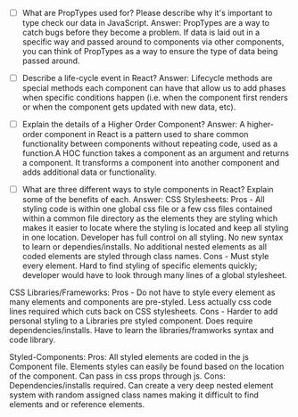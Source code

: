 - [ ] What are PropTypes used for? Please describe why it's important to type check our data in JavaScript.
Answer: 
PropTypes are a way to catch bugs before they become a problem. If data is laid out in a specific way and passed around to components via other components, you can think of PropTypes as a way to ensure the type of data being passed around.

- [ ] Describe a life-cycle event in React?
Answer:  Lifecycle methods are special methods each component can have that allow us to add phases when specific conditions happen (i.e. when the component first renders or when the component gets updated with new data, etc).

- [ ] Explain the details of a Higher Order Component?
Answer: A higher-order component in React is a pattern used to share common functionality between components without repeating code, used as a function.A HOC function takes a component as an argument and returns a component. It transforms a component into another component and adds additional data or functionality.

- [ ] What are three different ways to style components in React? Explain some of the benefits of each.
Answer:
CSS Stylesheets: 
Pros - All styling code is within one global css file or a few css files contained within a common file directory as the elements they are styling which makes it easier to locate where the styling is located and keep all styling in one location. Developer has full control on all styling. No new syntax to learn or dependies/installs. No additional nested elements as all coded elements are styled through class names.
Cons - Must style every element. Hard to find styling of specific elements quickly; developer would have to look through many lines of a global stylesheet.

CSS Libraries/Frameworks:
Pros - Do not have to style every element as many elements and components are pre-styled. Less actually css code lines required which cuts back on CSS stylesheets. 
Cons - Harder to add personal styling to a Libraries pre styled component. Does require dependencies/installs. Have to learn the libraries/framworks syntax and code library. 

Styled-Components:
Pros: All styled elements are coded in the js Component file. Elements styles can easily be found based on the location of the component. Can pass in css props through js.
Cons: Dependencies/installs required.  Can create a very deep nested element system with random assigned class names making it difficult to find elements and or reference elements.